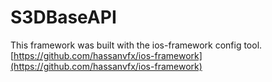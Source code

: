 # S3DBaseAPI

This framework was built with the ios-framework  config tool.
[https://github.com/hassanvfx/ios-framework](https://github.com/hassanvfx/ios-framework)
